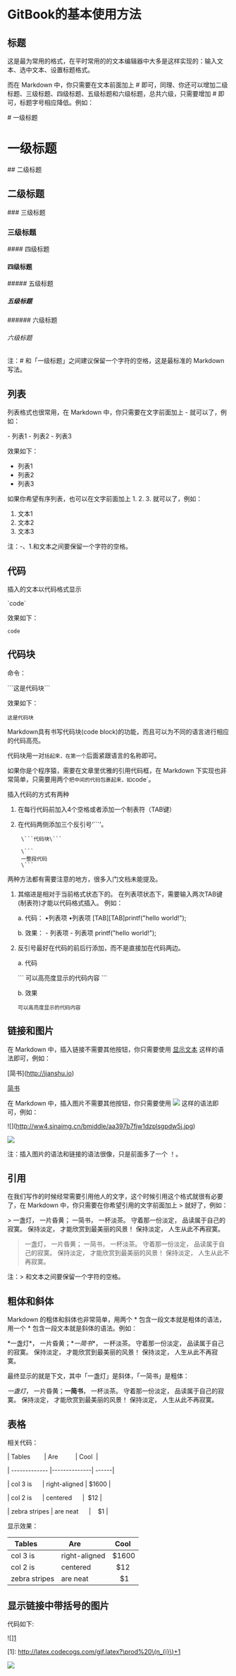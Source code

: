 # GitBook的基本使用方法

## 标题

这是最为常用的格式，在平时常用的的文本编辑器中大多是这样实现的：输入文本、选中文本、设置标题格式。

而在 Markdown 中，你只需要在文本前面加上 # 即可，同理、你还可以增加二级标题、三级标题、四级标题、五级标题和六级标题，总共六级，只需要增加  # 即可，标题字号相应降低。例如：

\# 一级标题
# 一级标题

\## 二级标题
## 二级标题

\### 三级标题
### 三级标题

\#### 四级标题
#### 四级标题

\##### 五级标题
##### 五级标题

\###### 六级标题
###### 六级标题

注：# 和「一级标题」之间建议保留一个字符的空格，这是最标准的 Markdown 写法。

## 列表

列表格式也很常用，在 Markdown 中，你只需要在文字前面加上 - 就可以了，例如：

\- 列表1
\- 列表2
\- 列表3

效果如下：

- 列表1
- 列表2
- 列表3

如果你希望有序列表，也可以在文字前面加上 1. 2. 3. 就可以了，例如：

1. 文本1
2. 文本2
3. 文本3

注：-、1.和文本之间要保留一个字符的空格。

## 代码

插入的文本以代码格式显示

\`code\`

效果如下：

`code`

## 代码块

命令：

\```这是代码块\```

效果如下：

```这是代码块```

Markdown具有书写代码块(code block)的功能，而且可以为不同的语言进行相应的代码高亮。

代码块用一对```括起来，在第一个```后面紧跟语言的名称即可。

如果你是个程序猿，需要在文章里优雅的引用代码框，在 Markdown 下实现也非常简单，只需要用两个` 把中间的代码包裹起来，如 `code`。

插入代码的方式有两种

1. 在每行代码前加入4个空格或者添加一个制表符（TAB键）
2. 在代码两侧添加三个反引号‘```’。

        \```代码块\```

        \```
        一整段代码
        \```

两种方法都有需要注意的地方，很多入门文档未能提及。
1. 其缩进是相对于当前格式状态下的。
在列表项状态下，需要输入两次TAB键(制表符)才能以代码格式插入。
例如：

    a. 代码：
    •列表项
    •列表项
    [TAB][TAB]printf("hello world!");

    b. 效果：
        - 列表项
        - 列表项
            printf("hello world!");

2. 反引号最好在代码的前后行添加，而不是直接加在代码两边。

    a. 代码

    \```
    可以高亮度显示的代码内容
    \```

    b. 效果

    ```
    可以高亮度显示的代码内容
    ```

## 链接和图片

在 Markdown 中，插入链接不需要其他按钮，你只需要使用 [显示文本](链接地址) 这样的语法即可，例如：

\[简书](http://jianshu.io)

[简书](http://jianshu.io)

在 Markdown 中，插入图片不需要其他按钮，你只需要使用 ![](图片链接地址) 这样的语法即可，例如：

\!\[](http://ww4.sinaimg.cn/bmiddle/aa397b7fjw1dzplsgpdw5j.jpg)

![](http://ww4.sinaimg.cn/bmiddle/aa397b7fjw1dzplsgpdw5j.jpg)

注：插入图片的语法和链接的语法很像，只是前面多了一个 ！。

## 引用

在我们写作的时候经常需要引用他人的文字，这个时候引用这个格式就很有必要了，在 Markdown 中，你只需要在你希望引用的文字前面加上 > 就好了，例如：

\> 一盏灯， 一片昏黄； 一简书， 一杯淡茶。 守着那一份淡定， 品读属于自己的寂寞。 保持淡定， 才能欣赏到最美丽的风景！ 保持淡定， 人生从此不再寂寞。

> 一盏灯， 一片昏黄； 一简书， 一杯淡茶。 守着那一份淡定， 品读属于自己的寂寞。 保持淡定， 才能欣赏到最美丽的风景！ 保持淡定， 人生从此不再寂寞。

注：> 和文本之间要保留一个字符的空格。

## 粗体和斜体

Markdown 的粗体和斜体也非常简单，用两个 * 包含一段文本就是粗体的语法，用一个 * 包含一段文本就是斜体的语法。例如：

\*一盏灯*， 一片昏黄；\**一简书**， 一杯淡茶。 守着那一份淡定， 品读属于自己的寂寞。 保持淡定， 才能欣赏到最美丽的风景！ 保持淡定， 人生从此不再寂寞。

最终显示的就是下文，其中「一盏灯」是斜体，「一简书」是粗体：

*一盏灯*， 一片昏黄；**一简书**， 一杯淡茶。 守着那一份淡定， 品读属于自己的寂寞。 保持淡定， 才能欣赏到最美丽的风景！ 保持淡定， 人生从此不再寂寞。

## 表格

相关代码：

| Tables        | Are          | Cool  |

| ------------- |--------------| ------|

| col 3 is      | right-aligned | $1600 |

| col 2 is      | centered      |  $12 |

| zebra stripes | are neat      |    $1 |


显示效果：

| Tables        | Are          | Cool  |
| ------------- |---------------| ------|
| col 3 is      | right-aligned | $1600 |
| col 2 is      | centered      |  $12 |
| zebra stripes | are neat      |    $1 |

## 显示链接中带括号的图片

代码如下:

\!\[][1]

\[1]: http://latex.codecogs.com/gif.latex?\prod%20\(n_{i}\)+1

![][1]

[1]: http://latex.codecogs.com/gif.latex?\prod%20\(n_{i}\)+1
